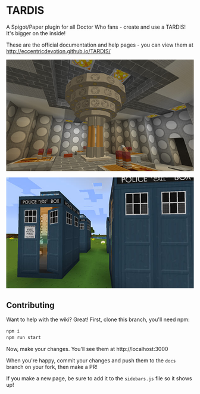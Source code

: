 TARDIS
======

A Spigot/Paper plugin for all Doctor Who fans - create and use a TARDIS! It's bigger on the inside!

These are the official documentation and help pages - you can view them at http://eccentricdevotion.github.io/TARDIS/

![TARDIS Interior](/static/images/docs/round_time_rotor.jpg)

![TARDIS Exterior](/static/images/docs/tennant_blue.jpg)

## Contributing

Want to help with the wiki? Great! First, clone this branch, you'll need npm:

```sh
npm i
npm run start
```

Now, make your changes. You'll see them at http://localhost:3000

When you're happy, commit your changes and push them to the `docs` branch on your fork, then make a PR!

If you make a new page, be sure to add it to the `sidebars.js` file so it shows up!
